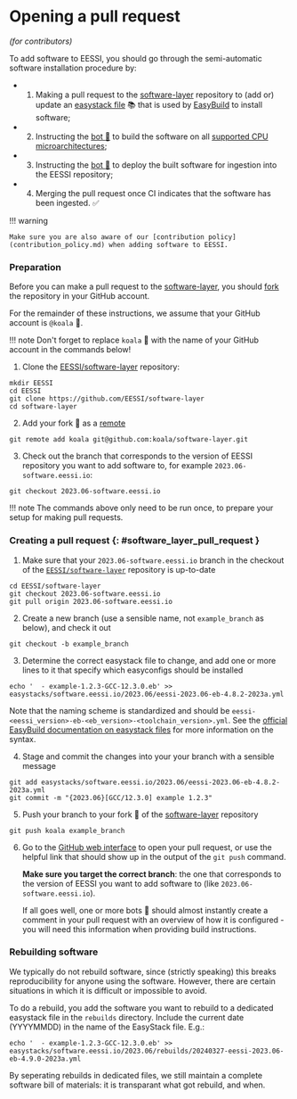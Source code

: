 # Opening a pull request

*(for contributors)*

To add software to EESSI, you should go through the semi-automatic software installation procedure by:

* 1) Making a pull request to the [software-layer](https://github.com/EESSI/software-layer) repository
     to (add or) update an [easystack file](https://docs.easybuild.io/easystack-files) :books: that is used by
     [EasyBuild](https://docs.easybuild.io/) to install software;
* 2) Instructing the [bot :robot:](../bot.md) to build the software on all [supported CPU microarchitectures](../software_layer/cpu_targets.md);
* 3) Instructing the [bot :robot:](../bot.md) to deploy the built software for ingestion into the EESSI repository;
* 4) Merging the pull request once CI indicates that the software has been ingested. :white_check_mark:

!!! warning

    Make sure you are also aware of our [contribution policy](contribution_policy.md) when adding software to EESSI.

### Preparation

Before you can make a pull request to the [software-layer](https://github.com/EESSI/software-layer),
you should [fork](https://docs.github.com/en/get-started/quickstart/fork-a-repo) the repository in your GitHub account.

For the remainder of these instructions, we assume that your GitHub account is `@koala` :koala:.

!!! note
    Don't forget to replace `koala` :koala: with the name of your GitHub account in the commands below!

1) Clone the [EESSI/software-layer](https://github.com/EESSI/software-layer) repository:

```
mkdir EESSI
cd EESSI
git clone https://github.com/EESSI/software-layer
cd software-layer
```

2) Add your fork :koala: as a [remote](https://docs.github.com/en/get-started/getting-started-with-git/about-remote-repositories)

```
git remote add koala git@github.com:koala/software-layer.git
```

3) Check out the branch that corresponds to the version of EESSI repository you want to add software to,
   for example `2023.06-software.eessi.io`:

```
git checkout 2023.06-software.eessi.io
```

!!! note
    The commands above only need to be run once, to prepare your setup for making pull requests.

### Creating a pull request {: #software_layer_pull_request }

1) Make sure that your `2023.06-software.eessi.io` branch in the checkout of the
  [`EESSI/software-layer`](https://github.com/EESSI/software-layer) repository is up-to-date

```
cd EESSI/software-layer
git checkout 2023.06-software.eessi.io 
git pull origin 2023.06-software.eessi.io 
```

2) Create a new branch (use a sensible name, not `example_branch` as below), and check it out

```shell
git checkout -b example_branch
```

3) Determine the correct easystack file to change, and add one or more lines to it that specify which
   easyconfigs should be installed

```shell
echo '  - example-1.2.3-GCC-12.3.0.eb' >> easystacks/software.eessi.io/2023.06/eessi-2023.06-eb-4.8.2-2023a.yml
```
Note that the naming scheme is standardized and should be `eessi-<eessi_version>-eb-<eb_version>-<toolchain_version>.yml`. See the [official EasyBuild documentation on easystack files](https://docs.easybuild.io/easystack-files/) for more information on the syntax.

4) Stage and commit the changes into your your branch with a sensible message

```shell
git add easystacks/software.eessi.io/2023.06/eessi-2023.06-eb-4.8.2-2023a.yml
git commit -m "{2023.06}[GCC/12.3.0] example 1.2.3"
```

5) Push your branch to your fork :koala: of the [software-layer](https://github.com/EESSI/software-layer) repository

```shell
git push koala example_branch
```

6) Go to the [GitHub web interface](https://github.com/EESSI/software-layer) to open your pull request,
   or use the helpful link that should show up in the output of the `git push` command.

   **Make sure you target the correct branch**: the one that corresponds to the version of EESSI you want to add
   software to (like `2023.06-software.eessi.io`).

   If all goes well, one or more bots :robot: should almost instantly create a comment in your pull request
   with an overview of how it is configured - you will need this information when providing build instructions.

### Rebuilding software
We typically do not rebuild software, since (strictly speaking) this breaks reproducibility for anyone using the software. However, there are certain situations in which it is difficult or impossible to avoid.

To do a rebuild, you add the software you want to rebuild to a dedicated easystack file in the `rebuilds` directory. Include the current date (YYYYMMDD) in the name of the EasyStack file. E.g.:
```shell
echo '  - example-1.2.3-GCC-12.3.0.eb' >> easystacks/software.eessi.io/2023.06/rebuilds/20240327-eessi-2023.06-eb-4.9.0-2023a.yml
```

By seperating rebuilds in dedicated files, we still maintain a complete software bill of materials: it is transparant what got rebuild, and when.
